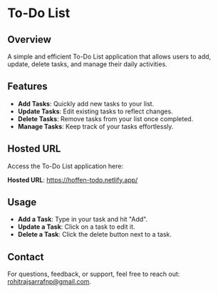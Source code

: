 # To-Do List

## Overview

A simple and efficient To-Do List application that allows users to add, update, delete tasks, and manage their daily activities.

## Features

- **Add Tasks**: Quickly add new tasks to your list.
- **Update Tasks**: Edit existing tasks to reflect changes.
- **Delete Tasks**: Remove tasks from your list once completed.
- **Manage Tasks**: Keep track of your tasks effortlessly.

## Hosted URL

Access the To-Do List application here:

**Hosted URL**: https://hoffen-todo.netlify.app/

## Usage

- **Add a Task**: Type in your task and hit "Add".
- **Update a Task**: Click on a task to edit it.
- **Delete a Task**: Click the delete button next to a task.

## Contact

For questions, feedback, or support, feel free to reach out: [rohitrajsarrafnp@gmail.com](mailto:rohitrajsarrafnp@gmail.com).
